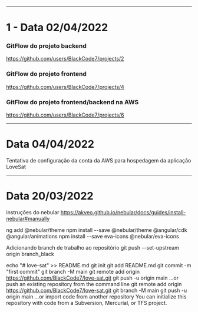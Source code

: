 
-----------------------------------------------------------------------------------------------------------------------------------------------------------------------
# 1 - Data 02/04/2022
  
  ### GitFlow do projeto backend
  https://github.com/users/BlackCode7/projects/2
  
  ### GitFlow do projeto frontend
  https://github.com/users/BlackCode7/projects/4
  
  ### GitFlow do projeto frontend/backend na AWS
  https://github.com/users/BlackCode7/projects/6
  
  
-----------------------------------------------------------------------------------------------------------------------------------------------------------------------

# Data 04/04/2022

Tentativa de configuração da conta da AWS para hospedagem da aplicação LoveSat

-----------------------------------------------------------------------------------------------------------------------------------------------------------------------


# Data 20/03/2022

instruções do nebular
https://akveo.github.io/nebular/docs/guides/install-nebular#manually

ng add @nebular/theme
npm install --save @nebular/theme @angular/cdk @angular/animations
npm install --save eva-icons @nebular/eva-icons

Adicionando branch de trabalho ao repositório
git push --set-upstream origin branch_black

echo "# love-sat" >> README.md
git init
git add README.md
git commit -m "first commit"
git branch -M main
git remote add origin https://github.com/BlackCode7/love-sat.git
git push -u origin main
…or push an existing repository from the command line
git remote add origin https://github.com/BlackCode7/love-sat.git
git branch -M main
git push -u origin main
…or import code from another repository
You can initialize this repository with code from a Subversion, Mercurial, or TFS project.
